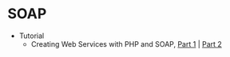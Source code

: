 # SOAP
* Tutorial
    - Creating Web Services with PHP and SOAP, [Part 1](http://goo.gl/gYsVbV) | [Part 2](http://goo.gl/SprJ3p)
